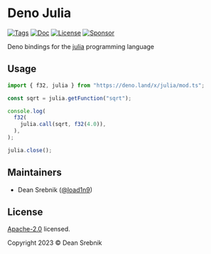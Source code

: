 # Deno Julia

[![Tags](https://img.shields.io/github/release/load1n9/deno_julia)](https://github.com/load1n9/deno_julia/releases)
[![Doc](https://doc.deno.land/badge.svg)](https://doc.deno.land/https/deno.land/x/julia/mod.ts)
[![License](https://img.shields.io/github/license/load1n9/deno_julia)](https://github.com/load1n9/deno_julia/blob/main/LICENSE)
[![Sponsor](https://img.shields.io/static/v1?label=Sponsor&message=%E2%9D%A4&logo=GitHub&color=%23fe8e86)](https://github.com/sponsors/load1n9)

Deno bindings for the [julia](https://julialang.org/) programming language

## Usage

```ts
import { f32, julia } from "https://deno.land/x/julia/mod.ts";

const sqrt = julia.getFunction("sqrt");

console.log(
  f32(
    julia.call(sqrt, f32(4.0)),
  ),
);

julia.close();
```

## Maintainers

- Dean Srebnik ([@load1n9](https://github.com/load1n9))

## License

[Apache-2.0](./LICENSE) licensed.

Copyright 2023 © Dean Srebnik
